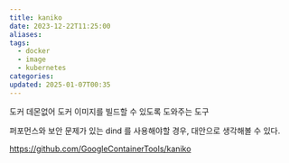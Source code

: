 ```yaml
---
title: kaniko
date: 2023-12-22T11:25:00
aliases: 
tags:
  - docker
  - image
  - kubernetes
categories: 
updated: 2025-01-07T00:35
---
```


도커 데몬없어 도커 이미지를 빌드할 수 있도록 도와주는 도구

퍼포먼스와 보안 문제가 있는 dind 를 사용해야할 경우, 대안으로 생각해볼 수 있다.

https://github.com/GoogleContainerTools/kaniko
